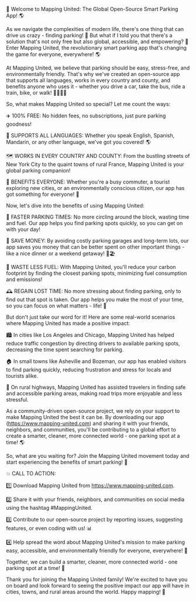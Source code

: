 🎉 Welcome to Mapping United: The Global Open-Source Smart Parking App! 🌎

As we navigate the complexities of modern life, there's one thing that can drive us crazy - finding parking! 🤯 But what if I told you that there's a solution that's not only free but also global, accessible, and empowering? 🌟 Enter Mapping United, the revolutionary smart parking app that's changing the game for everyone, everywhere! 🌎

At Mapping United, we believe that parking should be easy, stress-free, and environmentally friendly. That's why we've created an open-source app that supports all languages, works in every country and county, and benefits anyone who uses it - whether you drive a car, take the bus, ride a train, bike, or walk! 🚶‍♀️🚌🚂

So, what makes Mapping United so special? Let me count the ways:

✈️ 100% FREE: No hidden fees, no subscriptions, just pure parking goodness!

💬 SUPPORTS ALL LANGUAGES: Whether you speak English, Spanish, Mandarin, or any other language, we've got you covered! 🌎

🗺️ WORKS IN EVERY COUNTRY AND COUNTY: From the bustling streets of New York City to the quaint towns of rural France, Mapping United is your global parking companion!

🚗 BENEFITS EVERYONE: Whether you're a busy commuter, a tourist exploring new cities, or an environmentally conscious citizen, our app has got something for everyone! 🌟

Now, let's dive into the benefits of using Mapping United:

💨 FASTER PARKING TIMES: No more circling around the block, wasting time and fuel. Our app helps you find parking spots quickly, so you can get on with your day!

💸 SAVE MONEY: By avoiding costly parking garages and long-term lots, our app saves you money that can be better spent on other important things - like a nice dinner or a weekend getaway! 🍴🏖️

🌟 WASTE LESS FUEL: With Mapping United, you'll reduce your carbon footprint by finding the closest parking spots, minimizing fuel consumption and emissions!

🕰️ REGAIN LOST TIME: No more stressing about finding parking, only to find out that spot is taken. Our app helps you make the most of your time, so you can focus on what matters - life! 📆

But don't just take our word for it! Here are some real-world scenarios where Mapping United has made a positive impact:

🏙️ In cities like Los Angeles and Chicago, Mapping United has helped reduce traffic congestion by directing drivers to available parking spots, decreasing the time spent searching for parking.

🏠 In small towns like Asheville and Bozeman, our app has enabled visitors to find parking quickly, reducing frustration and stress for locals and tourists alike.

🚂 On rural highways, Mapping United has assisted travelers in finding safe and accessible parking areas, making road trips more enjoyable and less stressful.

As a community-driven open-source project, we rely on your support to make Mapping United the best it can be. By downloading our app (https://www.mapping-united.com) and sharing it with your friends, neighbors, and communities, you'll be contributing to a global effort to create a smarter, cleaner, more connected world - one parking spot at a time! 🌎

So, what are you waiting for? Join the Mapping United movement today and start experiencing the benefits of smart parking! 🚀

💥 CALL TO ACTION:

1️⃣ Download Mapping United from https://www.mapping-united.com.

2️⃣ Share it with your friends, neighbors, and communities on social media using the hashtag #MappingUnited.

3️⃣ Contribute to our open-source project by reporting issues, suggesting features, or even coding with us! 📊

4️⃣ Help spread the word about Mapping United's mission to make parking easy, accessible, and environmentally friendly for everyone, everywhere! 💬

Together, we can build a smarter, cleaner, more connected world - one parking spot at a time! 🌟

Thank you for joining the Mapping United family! We're excited to have you on board and look forward to seeing the positive impact our app will have in cities, towns, and rural areas around the world. Happy mapping! 📍